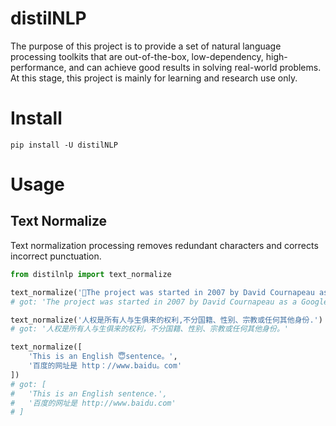 # distilNLP
The purpose of this project is to provide a set of natural language processing toolkits that are out-of-the-box, low-dependency, high-performance, and can achieve good results in solving real-world problems. At this stage, this project is mainly for learning and research use only.

# Install

```
pip install -U distilNLP
```

# Usage

## Text Normalize
Text normalization processing removes redundant characters and corrects incorrect punctuation.
```python
from distilnlp import text_normalize

text_normalize('The project was started in 2007 by David Cournapeau as a Google Summer of Code project， \nand since then many volunteers have contributed.\nSee the About us page for a list of core contributors. ')
# got: 'The project was started in 2007 by David Cournapeau as a Google Summer of Code project, and since then many volunteers have contributed. See the About us page for a list of core contributors.'

text_normalize('人权是所有人与生俱来的权利,不分国籍、性别、宗教或任何其他身份.')
# got: '人权是所有人与生俱来的权利，不分国籍、性别、宗教或任何其他身份。'

text_normalize([
    'This is an English 😇sentence。',
    '百度的网址是 http：//www.baidu。com'
])
# got: [
#   'This is an English sentence.',
#   '百度的网址是 http://www.baidu.com'
# ]
```
